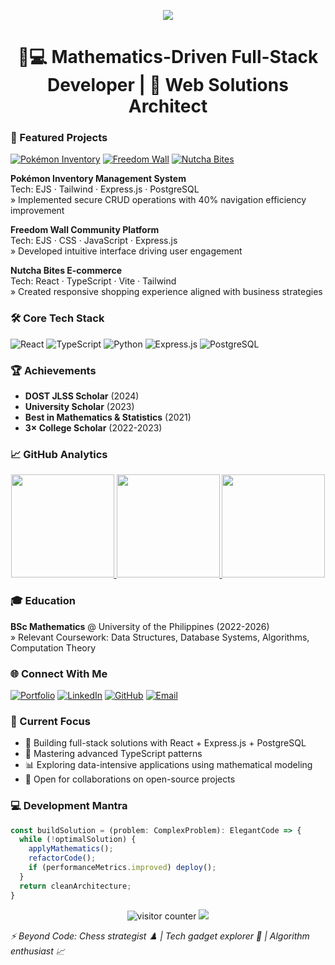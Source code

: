 
<p align="center">
  <img src="https://capsule-render.vercel.app/api?type=waving&color=gradient&height=100&section=header&text=John%20Lester%20Escarlan&fontSize=32&fontColor=ffffff&animation=fadeIn"/>
</p>

<h1 align="center">👨💻 Mathematics-Driven Full-Stack Developer | 🚀 Web Solutions Architect</h1>

### 📌 Featured Projects
[![Pokémon Inventory](https://img.shields.io/badge/🔗_Live_Demo-000000?style=for-the-badge&logo=react&logoColor=white)](https://inventory-application-xlyr.onrender.com/)
[![Freedom Wall](https://img.shields.io/badge/🔗_Live_Demo-000000?style=for-the-badge&logo=javascript&logoColor=white)](https://web-production-2b2eb.up.railway.app/)
[![Nutcha Bites](https://img.shields.io/badge/🔗_Live_Demo-000000?style=for-the-badge&logo=typescript&logoColor=white)](https://nutcha-bites.vercel.app/)

**Pokémon Inventory Management System**  
Tech: EJS · Tailwind · Express.js · PostgreSQL  
» Implemented secure CRUD operations with 40% navigation efficiency improvement

**Freedom Wall Community Platform**  
Tech: EJS · CSS · JavaScript · Express.js  
» Developed intuitive interface driving user engagement

**Nutcha Bites E-commerce**  
Tech: React · TypeScript · Vite · Tailwind  
» Created responsive shopping experience aligned with business strategies

### 🛠 Core Tech Stack
![React](https://img.shields.io/badge/-React-61DAFB?style=flat-square&logo=react&logoColor=black)
![TypeScript](https://img.shields.io/badge/-TypeScript-3178C6?style=flat-square&logo=typescript&logoColor=white)
![Python](https://img.shields.io/badge/-Python-3776AB?style=flat-square&logo=python&logoColor=white)
![Express.js](https://img.shields.io/badge/-Express.js-000000?style=flat-square&logo=express&logoColor=white)
![PostgreSQL](https://img.shields.io/badge/-PostgreSQL-4169E1?style=flat-square&logo=postgresql&logoColor=white)

### 🏆 Achievements
- **DOST JLSS Scholar** (2024)
- **University Scholar** (2023)
- **Best in Mathematics & Statistics** (2021)
- **3× College Scholar** (2022-2023)

### 📈 GitHub Analytics
<div align="center">
  <a href="https://github.com/jlescarlan11">
    <img height="165em" src="https://github-readme-stats.vercel.app/api?username=jlescarlan11&show_icons=true&theme=vision-friendly-dark&include_all_commits=true&count_private=true"/>
    <img height="165em" src="https://github-readme-stats.vercel.app/api/top-langs/?username=jlescarlan11&layout=compact&theme=vision-friendly-dark"/>
    <img height="165em" src="https://nirzak-streak-stats.vercel.app/?user=jlescarlan11&theme=dark&hide_border=false"/>
  </a>
</div>

### 🎓 Education
**BSc Mathematics** @ University of the Philippines (2022-2026)  
» Relevant Coursework: Data Structures, Database Systems, Algorithms, Computation Theory

### 🌐 Connect With Me
[![Portfolio](https://img.shields.io/badge/🌐_Portfolio-FF4088?style=for-the-badge&logo=vercel&logoColor=white)](https://john-lester-escarlan-portfolio.vercel.app/)
[![LinkedIn](https://img.shields.io/badge/LinkedIn-0077B5?style=for-the-badge&logo=linkedin&logoColor=white)](https://www.linkedin.com/in/john-lester-escarlan/)
[![GitHub](https://img.shields.io/badge/GitHub-181717?style=for-the-badge&logo=github&logoColor=white)](https://github.com/jlescarlan11)
[![Email](https://img.shields.io/badge/Email-D14836?style=for-the-badge&logo=gmail&logoColor=white)](mailto:jnescarlan@up.edu.ph)

### 🚀 Current Focus
- 🔭 Building full-stack solutions with React + Express.js + PostgreSQL
- 🌱 Mastering advanced TypeScript patterns
- 📊 Exploring data-intensive applications using mathematical modeling
- 🤝 Open for collaborations on open-source projects

### 💻 Development Mantra
```typescript
const buildSolution = (problem: ComplexProblem): ElegantCode => {
  while (!optimalSolution) {
    applyMathematics();
    refactorCode();
    if (performanceMetrics.improved) deploy();
  }
  return cleanArchitecture;
}
```

<p align="center">
  <img src="https://komarev.com/ghpvc/?username=jlescarlan11&label=Profile%20Views&color=0e75b6&style=flat" alt="visitor counter"/>
  <img src="https://capsule-render.vercel.app/api?type=waving&color=gradient&height=100&section=footer"/>
</p>

*⚡ Beyond Code: Chess strategist ♟️ | Tech gadget explorer 📱 | Algorithm enthusiast 📈*


